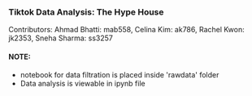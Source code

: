 ### Tiktok Data Analysis: The Hype House

Contributors: Ahmad Bhatti: mab558, Celina Kim: ak786, Rachel Kwon: jk2353, Sneha Sharma: ss3257

#### NOTE:
- notebook for data filtration is placed inside 'rawdata' folder
- Data analysis is viewable in ipynb file

